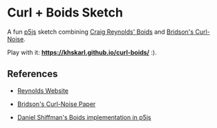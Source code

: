 # Curl + Boids Sketch

A fun [p5js](https://p5js.org/) sketch combining [Craig Reynolds' Boids](https://en.wikipedia.org/wiki/Boids) and [Bridson's Curl-Noise](https://www.cs.ubc.ca/~rbridson/docs/bridson-siggraph2007-curlnoise.pdf).

Play with it: **https://khskarl.github.io/curl-boids/** :).

## References

- [Reynolds Website](http://www.red3d.com/cwr/boids/)

- [Bridson's Curl-Noise Paper](https://www.cs.ubc.ca/~rbridson/docs/bridson-siggraph2007-curlnoise.pdf)

- [Daniel Shiffman's Boids implementation in p5js](https://p5js.org/examples/simulate-flocking.html)
